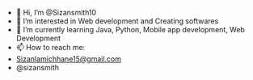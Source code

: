 - 👋 Hi, I’m @Sizansmith10
- 👀 I’m interested in Web development and Creating softwares
- 🌱 I’m currently learning Java, Python, Mobile app development, Web Development
- 📫 How to reach me:
- Sizanlamichhane15@gmail.com
- @sizansmith

<!---
Sizansmith10/Sizansmith10 is a ✨ special ✨ repository because its `README.md` (this file) appears on your GitHub profile.
You can click the Preview link to take a look at your changes.
--->
